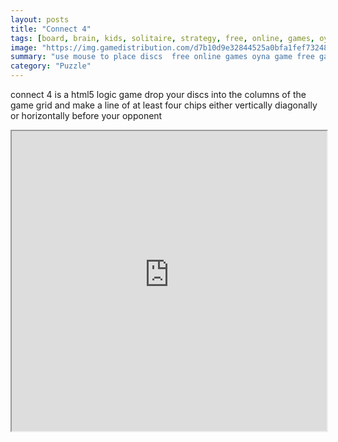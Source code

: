 ```yaml
---
layout: posts
title: "Connect 4"
tags: [board, brain, kids, solitaire, strategy, free, online, games, oyna, game, free, games, play, play, games]
image: "https://img.gamedistribution.com/d7b10d9e32844525a0bfa1fef7324895.jpg"
summary: "use mouse to place discs  free online games oyna game free games play play games"
category: "Puzzle"
---
```


connect 4 is a html5 logic game drop your discs into the columns of the game grid and make a line of at least four chips either vertically diagonally or horizontally before your opponent

<iframe width="100%" height="480px;" src="https://html5.gamedistribution.com/d7b10d9e32844525a0bfa1fef7324895/"></iframe>